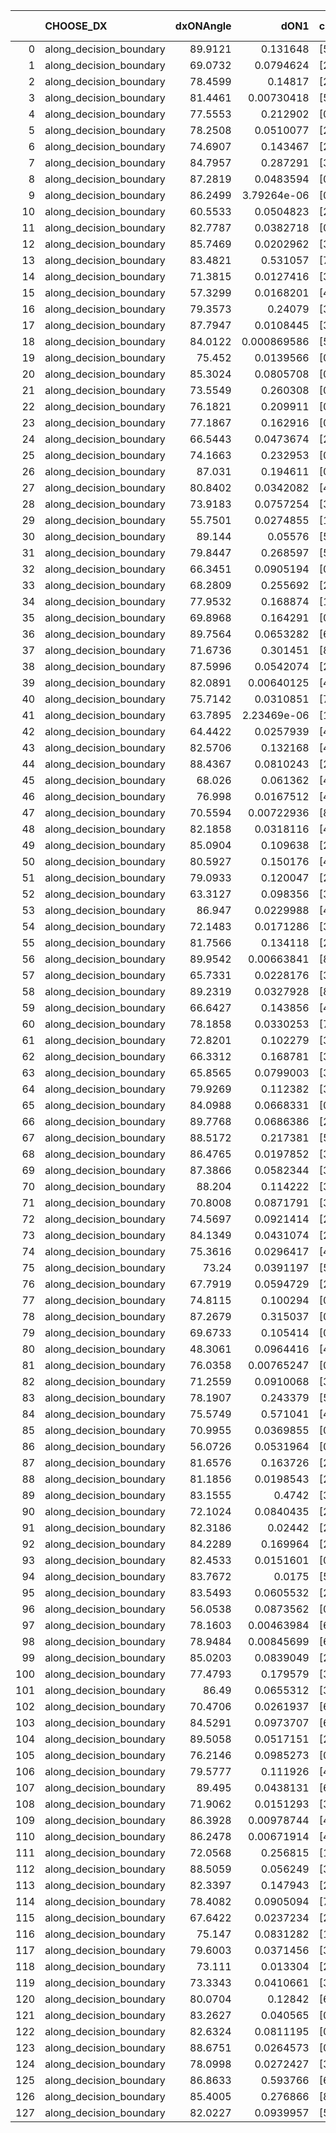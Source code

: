 |     | CHOOSE_DX               |   dxONAngle |        dON1 | cIDON1   |   dON_patch_1 |   nTON |         dON |   dxOFFAngle |       dOFF1 | cIDOFF1   |   dOFF_patch_1 |   nTOFF |        dOFF | SUCCESS   |   nExp |   dual_point_id |   subpoint_time_seconds |   total_execution_time |       logp |         dOFF/dON | Vote dOFF>dON   |
|----:|:------------------------|------------:|------------:|:---------|--------------:|-------:|------------:|-------------:|------------:|:----------|---------------:|--------:|------------:|:----------|-------:|----------------:|------------------------:|-----------------------:|-----------:|-----------------:|:----------------|
|   0 | along_decision_boundary |     89.9121 | 0.131648    | [5 7]    |   0.131648    |      1 | 0.131648    |      80.1883 | 0.269836    | [5 7]     |    0.269836    |       1 | 0.269836    | True      |      1 |               1 |                2.63811  |                2.99934 |  0         |      2.04967     | True            |
|   1 | along_decision_boundary |     69.0732 | 0.0794624   | [2 8]    |   0.0794624   |      1 | 0.0794624   |      72.362  | 0.00730856  | [2 8]     |    0.00730856  |       1 | 0.00730856  | False     |      2 |               3 |                0.784079 |                3.81278 | -0.5       |      0.0919751   | False           |
|   2 | along_decision_boundary |     78.4599 | 0.14817     | [2 3]    |   0.14817     |      1 | 0.14817     |      88.4946 | 0.165786    | [2 3]     |    0.165786    |       1 | 0.165786    | True      |      3 |               4 |                0.671262 |                4.49099 | -0         |      1.11889     | True            |
|   3 | along_decision_boundary |     81.4461 | 0.00730418  | [5 6]    |   0.00730418  |      1 | 0.00730418  |      81.0964 | 0.0376589   | [5 6]     |    0.0376589   |       1 | 0.0376589   | True      |      4 |               5 |                0.795033 |                5.29255 | -0.166667  |      5.1558      | True            |
|   4 | along_decision_boundary |     77.5553 | 0.212902    | [0 1]    |   0.212902    |      1 | 0.212902    |      77.7318 | 0.134958    | [0 1]     |    0.134958    |       1 | 0.134958    | False     |      5 |               7 |                1.50699  |                8.72196 | -0.5       |      0.633899    | False           |
|   5 | along_decision_boundary |     78.2508 | 0.0510077   | [2 7]    |   0.0510077   |      1 | 0.0510077   |      81.7328 | 0.0257844   | [2 7]     |    0.0257844   |       1 | 0.0257844   | False     |      6 |               8 |                0.807174 |                9.5381  | -0.1       |      0.5055      | False           |
|   6 | along_decision_boundary |     74.6907 | 0.143467    | [2 5]    |   0.143467    |      1 | 0.143467    |      67.5223 | 0.0971959   | [2 5]     |    0.0971959   |       1 | 0.0971959   | False     |      7 |               9 |                1.30524  |               10.8513  | -0         |      0.67748     | False           |
|   7 | along_decision_boundary |     84.7957 | 0.287291    | [3 6]    |   0.287291    |      1 | 0.287291    |      89.2629 | 0.244065    | [3 6]     |    0.244065    |       1 | 0.244065    | False     |      8 |              10 |                1.47816  |               12.3365  | -0.0714286 |      0.849541    | False           |
|   8 | along_decision_boundary |     87.2819 | 0.0483594   | [0 2]    |   0.0483594   |      1 | 0.0483594   |      88.7011 | 0.124982    | [1 2]     |    0.124982    |       1 | 0.124982    | True      |      9 |              12 |                0.977561 |               13.3493  | -0.25      |      2.58444     | True            |
|   9 | along_decision_boundary |     86.2499 | 3.79264e-06 | [0 2]    |   3.79264e-06 |      1 | 3.79264e-06 |      85.0932 | 0.00396937  | [0 2]     |    0.00396937  |       1 | 0.00396937  | True      |     10 |              13 |                0.787679 |               14.143   | -0.0555556 |   1046.6         | True            |
|  10 | along_decision_boundary |     60.5533 | 0.0504823   | [2 3]    |   0.0504823   |      1 | 0.0504823   |      74.4665 | 0.0471239   | [2 3]     |    0.0471239   |       1 | 0.0471239   | False     |     11 |              14 |                1.03543  |               15.1884  | -0         |      0.933475    | False           |
|  11 | along_decision_boundary |     82.7787 | 0.0382718   | [0 1]    |   0.0382718   |      1 | 0.0382718   |      87.9411 | 0.012302    | [0 1]     |    0.012302    |       1 | 0.012302    | False     |     12 |              15 |                1.16084  |               16.3573  | -0.0454545 |      0.321439    | False           |
|  12 | along_decision_boundary |     85.7469 | 0.0202962   | [3 5]    |   0.0202962   |      1 | 0.0202962   |      88.5354 | 0.0121674   | [3 5]     |    0.0121674   |       1 | 0.0121674   | False     |     13 |              16 |                0.775729 |               17.14    | -0.166667  |      0.599494    | False           |
|  13 | along_decision_boundary |     83.4821 | 0.531057    | [7 9]    |   0.531057    |      1 | 0.531057    |      81.5585 | 0.1147      | [7 9]     |    0.1147      |       1 | 0.1147      | False     |     14 |              19 |                1.85544  |               22.5467  | -0.346154  |      0.215984    | False           |
|  14 | along_decision_boundary |     71.3815 | 0.0127416   | [3 6]    |   0.0127416   |      1 | 0.0127416   |      78.6227 | 0.00217858  | [3 6]     |    0.00217858  |       1 | 0.00217858  | False     |     15 |              20 |                0.630683 |               23.1854  | -0.571429  |      0.170982    | False           |
|  15 | along_decision_boundary |     57.3299 | 0.0168201   | [4 6]    |   0.0168201   |      1 | 0.0168201   |      60.0574 | 0.056215    | [4 6]     |    0.056215    |       1 | 0.056215    | True      |     16 |              21 |                0.997872 |               24.1896  | -0.833333  |      3.34213     | True            |
|  16 | along_decision_boundary |     79.3573 | 0.24079     | [3 7]    |   0.24079     |      1 | 0.24079     |      71.1517 | 0.235061    | [3 7]     |    0.235061    |       1 | 0.235061    | False     |     17 |              22 |                2.13748  |               26.3344  | -0.5       |      0.976205    | False           |
|  17 | along_decision_boundary |     87.7947 | 0.0108445   | [3 7]    |   0.0108445   |      1 | 0.0108445   |      85.5172 | 0.0578273   | [3 7]     |    0.0578273   |       1 | 0.0578273   | True      |     18 |              23 |                1.31141  |               27.6518  | -0.735294  |      5.33241     | True            |
|  18 | along_decision_boundary |     84.0122 | 0.000869586 | [5 9]    |   0.000869586 |      1 | 0.000869586 |      88.5463 | 0.0429118   | [5 9]     |    0.0429118   |       1 | 0.0429118   | True      |     19 |              24 |                0.685123 |               28.3452  | -0.444444  |     49.3474      | True            |
|  19 | along_decision_boundary |     75.452  | 0.0139566   | [0 9]    |   0.0139566   |      1 | 0.0139566   |      84.2429 | 0.000544608 | [1 9]     |    0.000544608 |       1 | 0.000544608 | False     |     20 |              25 |                0.671263 |               29.0255  | -0.236842  |      0.0390217   | False           |
|  20 | along_decision_boundary |     85.3024 | 0.0805708   | [0 9]    |   0.0805708   |      1 | 0.0805708   |      84.7745 | 0.052647    | [1 9]     |    0.052647    |       1 | 0.052647    | False     |     21 |              26 |                1.27867  |               30.3101  | -0.4       |      0.653425    | False           |
|  21 | along_decision_boundary |     73.5549 | 0.260308    | [0 9]    |   0.260308    |      1 | 0.260308    |      72.4249 | 0.142476    | [1 9]     |    0.142476    |       1 | 0.142476    | False     |     22 |              27 |                1.47629  |               31.7953  | -0.595238  |      0.547336    | False           |
|  22 | along_decision_boundary |     76.1821 | 0.209911    | [0 9]    |   0.209911    |      1 | 0.209911    |      73.3187 | 0.10159     | [1 9]     |    0.10159     |       1 | 0.10159     | False     |     23 |              29 |                0.757674 |               32.585   | -0.818182  |      0.483966    | False           |
|  23 | along_decision_boundary |     77.1867 | 0.162916    | [0 9]    |   0.162916    |      1 | 0.162916    |      75.9086 | 7.42201e-06 | [0 9]     |    7.42201e-06 |       1 | 7.42201e-06 | False     |     24 |              30 |                0.69757  |               33.2874  | -1.06522   |      4.55571e-05 | False           |
|  24 | along_decision_boundary |     66.5443 | 0.0473674   | [2 5]    |   0.0473674   |      1 | 0.0473674   |      67.6176 | 0.0142595   | [2 5]     |    0.0142595   |       1 | 0.0142595   | False     |     25 |              32 |                0.761201 |               35.3166  | -1.33333   |      0.301041    | False           |
|  25 | along_decision_boundary |     74.1663 | 0.232953    | [0 9]    |   0.232953    |      1 | 0.232953    |      72.4309 | 0.409459    | [0 9]     |    0.409459    |       1 | 0.409459    | True      |     26 |              34 |                1.29307  |               36.6513  | -1.62      |      1.75769     | True            |
|  26 | along_decision_boundary |     87.031  | 0.194611    | [0 8]    |   0.194611    |      1 | 0.194611    |      85.0732 | 0.0652873   | [1 8]     |    0.0652873   |       1 | 0.0652873   | False     |     27 |              37 |                1.43595  |               38.1406  | -1.23077   |      0.335475    | False           |
|  27 | along_decision_boundary |     80.8402 | 0.0342082   | [4 7]    |   0.0342082   |      1 | 0.0342082   |      87.586  | 0.0434146   | [4 7]     |    0.0434146   |       1 | 0.0434146   | True      |     28 |              38 |                1.08752  |               39.238   | -1.5       |      1.26913     | True            |
|  28 | along_decision_boundary |     73.9183 | 0.0757254   | [3 5]    |   0.0757254   |      1 | 0.0757254   |      82.1817 | 0.124428    | [3 5]     |    0.124428    |       1 | 0.124428    | True      |     29 |              39 |                1.40802  |               40.6531  | -1.14286   |      1.64315     | True            |
|  29 | along_decision_boundary |     55.7501 | 0.0274855   | [1 8]    |   0.0274855   |      1 | 0.0274855   |      80.3377 | 0.00783009  | [0 8]     |    0.00783009  |       1 | 0.00783009  | False     |     30 |              41 |                0.832892 |               41.5295  | -0.844828  |      0.28488     | False           |
|  30 | along_decision_boundary |     89.144  | 0.05576     | [5 7]    |   0.05576     |      1 | 0.05576     |      83.0725 | 0.0213724   | [5 7]     |    0.0213724   |       1 | 0.0213724   | False     |     31 |              42 |                0.704961 |               42.2415  | -1.06667   |      0.383293    | False           |
|  31 | along_decision_boundary |     79.8447 | 0.268597    | [5 7]    |   0.268597    |      1 | 0.268597    |      75.1195 | 0.0659199   | [5 7]     |    0.0659199   |       1 | 0.0659199   | False     |     32 |              43 |                0.944401 |               43.1909  | -1.30645   |      0.245423    | False           |
|  32 | along_decision_boundary |     66.3451 | 0.0905194   | [0 1]    |   0.0905194   |      1 | 0.0905194   |      70.9086 | 0.351463    | [0 1]     |    0.351463    |       1 | 0.351463    | True      |     33 |              44 |                1.18941  |               44.3863  | -1.5625    |      3.88274     | True            |
|  33 | along_decision_boundary |     68.2809 | 0.255692    | [2 4]    |   0.255692    |      1 | 0.255692    |      74.1766 | 0.0375326   | [2 4]     |    0.0375326   |       1 | 0.0375326   | False     |     34 |              45 |                1.74849  |               46.1438  | -1.22727   |      0.146788    | False           |
|  34 | along_decision_boundary |     77.9532 | 0.168874    | [1 7]    |   0.168874    |      1 | 0.168874    |      65.6916 | 0.278571    | [0 7]     |    0.278571    |       1 | 0.278571    | True      |     35 |              46 |                0.844558 |               46.9934  | -1.47059   |      1.64958     | True            |
|  35 | along_decision_boundary |     69.8968 | 0.164291    | [0 7]    |   0.164291    |      1 | 0.164291    |      61.3238 | 0.0687312   | [1 7]     |    0.0687312   |       1 | 0.0687312   | False     |     36 |              47 |                1.11171  |               48.1101  | -1.15714   |      0.41835     | False           |
|  36 | along_decision_boundary |     89.7564 | 0.0653282   | [6 9]    |   0.0653282   |      1 | 0.0653282   |      73.8579 | 0.215514    | [6 9]     |    0.215514    |       1 | 0.215514    | True      |     37 |              48 |                2.11515  |               50.2322  | -1.38889   |      3.29894     | True            |
|  37 | along_decision_boundary |     71.6736 | 0.301451    | [8 9]    |   0.301451    |      1 | 0.301451    |      70.8699 | 0.0439838   | [8 9]     |    0.0439838   |       1 | 0.0439838   | False     |     38 |              49 |                1.54876  |               51.789   | -1.09459   |      0.145907    | False           |
|  38 | along_decision_boundary |     87.5996 | 0.0542074   | [2 7]    |   0.0542074   |      1 | 0.0542074   |      84.9843 | 0.0343371   | [2 7]     |    0.0343371   |       1 | 0.0343371   | False     |     39 |              50 |                0.983077 |               52.7802  | -1.31579   |      0.633439    | False           |
|  39 | along_decision_boundary |     82.0891 | 0.00640125  | [4 7]    |   0.00640125  |      1 | 0.00640125  |      84.6283 | 0.0980199   | [4 7]     |    0.0980199   |       1 | 0.0980199   | True      |     40 |              51 |                0.817616 |               53.6028  | -1.55128   |     15.3126      | True            |
|  40 | along_decision_boundary |     75.7142 | 0.0310851   | [7 9]    |   0.0310851   |      1 | 0.0310851   |      85.5413 | 0.439359    | [7 9]     |    0.439359    |       1 | 0.439359    | True      |     41 |              53 |                1.91273  |               55.5405  | -1.25      |     14.1341      | True            |
|  41 | along_decision_boundary |     63.7895 | 2.23469e-06 | [1 3]    |   2.23469e-06 |      1 | 2.23469e-06 |      88.4995 | 0.283355    | [0 3]     |    0.283355    |       1 | 0.283355    | True      |     42 |              54 |                0.738724 |               56.2842  | -0.987805  | 126798           | True            |
|  42 | along_decision_boundary |     64.4422 | 0.0257939   | [4 6]    |   0.0257939   |      1 | 0.0257939   |      72.0596 | 0.0300122   | [4 6]     |    0.0300122   |       1 | 0.0300122   | True      |     43 |              55 |                0.970006 |               57.2612  | -0.761905  |      1.16354     | True            |
|  43 | along_decision_boundary |     82.5706 | 0.132168    | [4 9]    |   0.132168    |      1 | 0.132168    |      85.0785 | 0.0479756   | [4 9]     |    0.0479756   |       1 | 0.0479756   | False     |     44 |              57 |                0.979239 |               58.2657  | -0.569767  |      0.36299     | False           |
|  44 | along_decision_boundary |     88.4367 | 0.0810243   | [2 7]    |   0.0810243   |      1 | 0.0810243   |      87.8804 | 0.0999916   | [2 7]     |    0.0999916   |       1 | 0.0999916   | True      |     45 |              58 |                1.52817  |               59.8019  | -0.727273  |      1.23409     | True            |
|  45 | along_decision_boundary |     68.026  | 0.061362    | [4 7]    |   0.061362    |      1 | 0.061362    |      81.4123 | 0.0155791   | [4 7]     |    0.0155791   |       1 | 0.0155791   | False     |     46 |              59 |                0.864817 |               60.6707  | -0.544444  |      0.253888    | False           |
|  46 | along_decision_boundary |     76.998  | 0.0167512   | [4 8]    |   0.0167512   |      1 | 0.0167512   |      79.4303 | 0.0297878   | [4 8]     |    0.0297878   |       1 | 0.0297878   | True      |     47 |              61 |                0.753847 |               61.4596  | -0.695652  |      1.77825     | True            |
|  47 | along_decision_boundary |     70.5594 | 0.00722936  | [8 9]    |   0.00722936  |      1 | 0.00722936  |      75.3575 | 0.0144231   | [8 9]     |    0.0144231   |       1 | 0.0144231   | True      |     48 |              62 |                0.654765 |               62.1225  | -0.521277  |      1.99507     | True            |
|  48 | along_decision_boundary |     82.1858 | 0.0318116   | [4 7]    |   0.0318116   |      1 | 0.0318116   |      89.8212 | 0.137023    | [4 7]     |    0.137023    |       1 | 0.137023    | True      |     49 |              63 |                1.38097  |               63.5124  | -0.375     |      4.30734     | True            |
|  49 | along_decision_boundary |     85.0904 | 0.109638    | [2 3]    |   0.109638    |      1 | 0.109638    |      83.013  | 0.0193541   | [2 3]     |    0.0193541   |       1 | 0.0193541   | False     |     50 |              64 |                1.17236  |               64.6908  | -0.255102  |      0.176528    | False           |
|  50 | along_decision_boundary |     80.5927 | 0.150176    | [4 5]    |   0.150176    |      1 | 0.150176    |      79.6715 | 0.0321936   | [4 5]     |    0.0321936   |       1 | 0.0321936   | False     |     51 |              65 |                0.761465 |               65.463   | -0.36      |      0.214372    | False           |
|  51 | along_decision_boundary |     79.0933 | 0.120047    | [2 7]    |   0.120047    |      1 | 0.120047    |      87.2148 | 0.000560851 | [2 7]     |    0.000560851 |       1 | 0.000560851 | False     |     52 |              67 |                1.28823  |               66.7763  | -0.480392  |      0.00467194  | False           |
|  52 | along_decision_boundary |     63.3127 | 0.098356    | [3 7]    |   0.098356    |      1 | 0.098356    |      64.1158 | 0.0190862   | [3 7]     |    0.0190862   |       1 | 0.0190862   | False     |     53 |              68 |                1.02098  |               67.8023  | -0.615385  |      0.194052    | False           |
|  53 | along_decision_boundary |     86.947  | 0.0229988   | [4 8]    |   0.0229988   |      1 | 0.0229988   |      88.438  | 0.119864    | [4 8]     |    0.119864    |       1 | 0.119864    | True      |     54 |              69 |                1.51528  |               69.3276  | -0.764151  |      5.21176     | True            |
|  54 | along_decision_boundary |     72.1483 | 0.0171286   | [3 7]    |   0.0171286   |      1 | 0.0171286   |      83.0875 | 0.00464485  | [3 7]     |    0.00464485  |       1 | 0.00464485  | False     |     55 |              70 |                0.948908 |               70.2854  | -0.592593  |      0.271175    | False           |
|  55 | along_decision_boundary |     81.7566 | 0.134118    | [2 7]    |   0.134118    |      1 | 0.134118    |      81.2963 | 0.0608394   | [2 7]     |    0.0608394   |       1 | 0.0608394   | False     |     56 |              71 |                0.971982 |               71.2625  | -0.736364  |      0.453627    | False           |
|  56 | along_decision_boundary |     89.9542 | 0.00663841  | [8 9]    |   0.00663841  |      1 | 0.00663841  |      80.9427 | 0.0300507   | [8 9]     |    0.0300507   |       1 | 0.0300507   | True      |     57 |              72 |                0.801422 |               72.0709  | -0.892857  |      4.5268      | True            |
|  57 | along_decision_boundary |     65.7331 | 0.0228176   | [3 9]    |   0.0228176   |      1 | 0.0228176   |      67.7296 | 0.0371387   | [3 9]     |    0.0371387   |       1 | 0.0371387   | True      |     58 |              73 |                0.846707 |               72.9246  | -0.710526  |      1.62763     | True            |
|  58 | along_decision_boundary |     89.2319 | 0.0327928   | [8 9]    |   0.0327928   |      1 | 0.0327928   |      81.9543 | 0.0655539   | [8 9]     |    0.0655539   |       1 | 0.0655539   | True      |     59 |              74 |                1.03612  |               73.9687  | -0.551724  |      1.99903     | True            |
|  59 | along_decision_boundary |     66.6427 | 0.143856    | [4 5]    |   0.143856    |      1 | 0.143856    |      75.2976 | 0.227576    | [4 5]     |    0.227576    |       1 | 0.227576    | True      |     60 |              77 |                2.06658  |               77.9011  | -0.415254  |      1.58197     | True            |
|  60 | along_decision_boundary |     78.1858 | 0.0330253   | [7 9]    |   0.0330253   |      1 | 0.0330253   |      87.082  | 0.0247586   | [7 9]     |    0.0247586   |       1 | 0.0247586   | False     |     61 |              78 |                0.883031 |               78.7922  | -0.3       |      0.749685    | False           |
|  61 | along_decision_boundary |     72.8201 | 0.102279    | [3 5]    |   0.102279    |      1 | 0.102279    |      73.8374 | 0.0944157   | [3 5]     |    0.0944157   |       1 | 0.0944157   | False     |     62 |              79 |                1.19261  |               79.9898  | -0.401639  |      0.923123    | False           |
|  62 | along_decision_boundary |     66.3312 | 0.168781    | [3 5]    |   0.168781    |      1 | 0.168781    |      78.0288 | 0.042284    | [3 5]     |    0.042284    |       1 | 0.042284    | False     |     63 |              80 |                1.36212  |               81.3579  | -0.516129  |      0.250526    | False           |
|  63 | along_decision_boundary |     65.8565 | 0.0799003   | [3 7]    |   0.0799003   |      1 | 0.0799003   |      70.2793 | 0.0022642   | [3 7]     |    0.0022642   |       1 | 0.0022642   | False     |     64 |              82 |                0.954774 |               82.3457  | -0.642857  |      0.0283378   | False           |
|  64 | along_decision_boundary |     79.9269 | 0.112382    | [3 9]    |   0.112382    |      1 | 0.112382    |      85.1721 | 0.0799071   | [3 9]     |    0.0799071   |       1 | 0.0799071   | False     |     65 |              83 |                1.10618  |               83.4588  | -0.78125   |      0.711033    | False           |
|  65 | along_decision_boundary |     84.0988 | 0.0668331   | [0 9]    |   0.0668331   |      1 | 0.0668331   |      76.4164 | 0.162072    | [1 9]     |    0.162072    |       1 | 0.162072    | True      |     66 |              84 |                1.23188  |               84.6958  | -0.930769  |      2.42503     | True            |
|  66 | along_decision_boundary |     89.7768 | 0.0686386   | [2 7]    |   0.0686386   |      1 | 0.0686386   |      87.4773 | 0.138443    | [2 7]     |    0.138443    |       1 | 0.138443    | True      |     67 |              85 |                1.66453  |               86.3682  | -0.757576  |      2.01698     | True            |
|  67 | along_decision_boundary |     88.5172 | 0.217381    | [5 7]    |   0.217381    |      1 | 0.217381    |      81.3312 | 0.0799457   | [5 7]     |    0.0799457   |       1 | 0.0799457   | False     |     68 |              86 |                1.55109  |               87.9254  | -0.604478  |      0.367767    | False           |
|  68 | along_decision_boundary |     86.4765 | 0.0197852   | [3 5]    |   0.0197852   |      1 | 0.0197852   |      83.138  | 0.174356    | [3 5]     |    0.174356    |       1 | 0.174356    | True      |     69 |              89 |                1.13335  |               89.1253  | -0.735294  |      8.81244     | True            |
|  69 | along_decision_boundary |     87.3866 | 0.0582344   | [3 7]    |   0.0582344   |      1 | 0.0582344   |      88.6325 | 0.182829    | [3 7]     |    0.182829    |       1 | 0.182829    | True      |     70 |              90 |                1.10259  |               90.2329  | -0.586957  |      3.13954     | True            |
|  70 | along_decision_boundary |     88.204  | 0.114222    | [3 4]    |   0.114222    |      1 | 0.114222    |      83.3398 | 0.143086    | [3 4]     |    0.143086    |       1 | 0.143086    | True      |     71 |              91 |                1.2626   |               91.507   | -0.457143  |      1.2527      | True            |
|  71 | along_decision_boundary |     70.8008 | 0.0871791   | [3 4]    |   0.0871791   |      1 | 0.0871791   |      77.7455 | 0.0580854   | [3 4]     |    0.0580854   |       1 | 0.0580854   | False     |     72 |              92 |                0.950235 |               92.4632  | -0.34507   |      0.666277    | False           |
|  72 | along_decision_boundary |     74.5697 | 0.0921414   | [2 7]    |   0.0921414   |      1 | 0.0921414   |      88.0391 | 0.0224226   | [2 7]     |    0.0224226   |       1 | 0.0224226   | False     |     73 |              93 |                1.14111  |               93.6123  | -0.444444  |      0.24335     | False           |
|  73 | along_decision_boundary |     84.1349 | 0.0431074   | [2 5]    |   0.0431074   |      1 | 0.0431074   |      85.4837 | 0.0352018   | [2 5]     |    0.0352018   |       1 | 0.0352018   | False     |     74 |              95 |                0.92224  |               94.5814  | -0.554795  |      0.816607    | False           |
|  74 | along_decision_boundary |     75.3616 | 0.0296417   | [4 6]    |   0.0296417   |      1 | 0.0296417   |      75.8267 | 0.0676557   | [4 6]     |    0.0676557   |       1 | 0.0676557   | True      |     75 |              96 |                1.32674  |               95.9151  | -0.675676  |      2.28245     | True            |
|  75 | along_decision_boundary |     73.24   | 0.0391197   | [5 6]    |   0.0391197   |      1 | 0.0391197   |      72.4936 | 0.106891    | [5 6]     |    0.106891    |       1 | 0.106891    | True      |     76 |              97 |                1.39159  |               97.3157  | -0.54      |      2.7324      | True            |
|  76 | along_decision_boundary |     67.7919 | 0.0594729   | [2 5]    |   0.0594729   |      1 | 0.0594729   |      79.3722 | 0.192882    | [2 5]     |    0.192882    |       1 | 0.192882    | True      |     77 |              98 |                0.83484  |               98.1565  | -0.421053  |      3.2432      | True            |
|  77 | along_decision_boundary |     74.8115 | 0.100294    | [0 2]    |   0.100294    |      1 | 0.100294    |      73.3741 | 0.0185564   | [1 2]     |    0.0185564   |       1 | 0.0185564   | False     |     78 |              99 |                1.67175  |               99.8332  | -0.318182  |      0.18502     | False           |
|  78 | along_decision_boundary |     87.2679 | 0.315037    | [0 1]    |   0.315037    |      1 | 0.315037    |      75.6819 | 0.210563    | [0 1]     |    0.210563    |       1 | 0.210563    | False     |     79 |             102 |                2.00453  |              104.453   | -0.410256  |      0.668376    | False           |
|  79 | along_decision_boundary |     69.6733 | 0.105414    | [0 9]    |   0.105414    |      1 | 0.105414    |      72.6865 | 0.0694926   | [1 9]     |    0.0694926   |       1 | 0.0694926   | False     |     80 |             103 |                1.29068  |              105.752   | -0.512658  |      0.659234    | False           |
|  80 | along_decision_boundary |     48.3061 | 0.0964416   | [4 6]    |   0.0964416   |      1 | 0.0964416   |      51.0509 | 0.0202735   | [4 6]     |    0.0202735   |       1 | 0.0202735   | False     |     81 |             104 |                1.14742  |              106.909   | -0.625     |      0.210215    | False           |
|  81 | along_decision_boundary |     76.0358 | 0.00765247  | [0 1]    |   0.00765247  |      1 | 0.00765247  |      77.6929 | 0.0412715   | [0 1]     |    0.0412715   |       1 | 0.0412715   | True      |     82 |             105 |                0.893683 |              107.809   | -0.746914  |      5.39322     | True            |
|  82 | along_decision_boundary |     71.2559 | 0.0910068   | [3 5]    |   0.0910068   |      1 | 0.0910068   |      71.0367 | 0.00854228  | [3 5]     |    0.00854228  |       1 | 0.00854228  | False     |     83 |             106 |                0.935045 |              108.749   | -0.609756  |      0.0938642   | False           |
|  83 | along_decision_boundary |     78.1907 | 0.243379    | [5 7]    |   0.243379    |      1 | 0.243379    |      62.9065 | 0.231147    | [5 7]     |    0.231147    |       1 | 0.231147    | False     |     84 |             107 |                3.16461  |              111.923   | -0.728916  |      0.94974     | False           |
|  84 | along_decision_boundary |     75.5749 | 0.571041    | [4 5]    |   0.571041    |      1 | 0.571041    |      83.4332 | 0.048177    | [4 5]     |    0.048177    |       1 | 0.048177    | False     |     85 |             108 |                1.34657  |              113.281   | -0.857143  |      0.0843669   | False           |
|  85 | along_decision_boundary |     70.9955 | 0.0369855   | [0 5]    |   0.0369855   |      1 | 0.0369855   |      89.9378 | 0.294088    | [1 5]     |    0.294088    |       1 | 0.294088    | True      |     86 |             109 |                0.771478 |              114.061   | -0.994118  |      7.95143     | True            |
|  86 | along_decision_boundary |     56.0726 | 0.0531964   | [0 8]    |   0.0531964   |      1 | 0.0531964   |      89.6068 | 0.0225573   | [1 8]     |    0.0225573   |       1 | 0.0225573   | False     |     87 |             110 |                0.799391 |              114.868   | -0.837209  |      0.424038    | False           |
|  87 | along_decision_boundary |     81.6576 | 0.163726    | [2 3]    |   0.163726    |      1 | 0.163726    |      88.6301 | 0.28566     | [2 3]     |    0.28566     |       1 | 0.28566     | True      |     88 |             112 |                1.72172  |              118.742   | -0.971264  |      1.74474     | True            |
|  88 | along_decision_boundary |     81.1856 | 0.0198543   | [2 5]    |   0.0198543   |      1 | 0.0198543   |      88.9435 | 0.010937    | [2 5]     |    0.010937    |       1 | 0.010937    | False     |     89 |             113 |                0.736995 |              119.487   | -0.818182  |      0.550863    | False           |
|  89 | along_decision_boundary |     83.1555 | 0.4742      | [3 5]    |   0.4742      |      1 | 0.4742      |      84.1175 | 0.1418      | [3 5]     |    0.1418      |       1 | 0.1418      | False     |     90 |             114 |                2.01872  |              121.514   | -0.949438  |      0.299029    | False           |
|  90 | along_decision_boundary |     72.1024 | 0.0840435   | [2 5]    |   0.0840435   |      1 | 0.0840435   |      82.6682 | 0.0416878   | [2 5]     |    0.0416878   |       1 | 0.0416878   | False     |     91 |             115 |                0.728565 |              122.252   | -1.08889   |      0.496026    | False           |
|  91 | along_decision_boundary |     82.3186 | 0.02442     | [2 7]    |   0.02442     |      1 | 0.02442     |      72.5925 | 0.0700664   | [2 7]     |    0.0700664   |       1 | 0.0700664   | True      |     92 |             116 |                0.924605 |              123.182   | -1.23626   |      2.86922     | True            |
|  92 | along_decision_boundary |     84.2289 | 0.169964    | [2 4]    |   0.169964    |      1 | 0.169964    |      69.9987 | 0.00218879  | [2 4]     |    0.00218879  |       1 | 0.00218879  | False     |     93 |             117 |                1.731    |              124.922   | -1.06522   |      0.0128779   | False           |
|  93 | along_decision_boundary |     82.4533 | 0.0151601   | [0 1]    |   0.0151601   |      1 | 0.0151601   |      87.5553 | 0.0308648   | [0 1]     |    0.0308648   |       1 | 0.0308648   | True      |     94 |             118 |                0.890007 |              125.822   | -1.20968   |      2.03593     | True            |
|  94 | along_decision_boundary |     83.7672 | 0.0175      | [5 7]    |   0.0175      |      1 | 0.0175      |      85.2283 | 0.175758    | [5 7]     |    0.175758    |       1 | 0.175758    | True      |     95 |             119 |                1.41591  |              127.243   | -1.04255   |     10.0433      | True            |
|  95 | along_decision_boundary |     83.5493 | 0.0605532   | [2 6]    |   0.0605532   |      1 | 0.0605532   |      88.2169 | 0.0612479   | [2 6]     |    0.0612479   |       1 | 0.0612479   | True      |     96 |             120 |                0.714918 |              127.966   | -0.889474  |      1.01147     | True            |
|  96 | along_decision_boundary |     56.0538 | 0.0873562   | [0 8]    |   0.0873562   |      1 | 0.0873562   |      62.1533 | 0.0611987   | [1 8]     |    0.0611987   |       1 | 0.0611987   | False     |     97 |             121 |                0.990477 |              128.963   | -0.75      |      0.700565    | False           |
|  97 | along_decision_boundary |     78.1603 | 0.00463984  | [6 8]    |   0.00463984  |      1 | 0.00463984  |      85.0752 | 0.0606615   | [6 8]     |    0.0606615   |       1 | 0.0606615   | True      |     98 |             122 |                1.36064  |              130.334   | -0.871134  |     13.074       | True            |
|  98 | along_decision_boundary |     78.9484 | 0.00845699  | [6 9]    |   0.00845699  |      1 | 0.00845699  |      87.6405 | 0.00172912  | [6 9]     |    0.00172912  |       1 | 0.00172912  | False     |     99 |             123 |                0.769207 |              131.112   | -0.734694  |      0.20446     | False           |
|  99 | along_decision_boundary |     85.0203 | 0.0839049   | [2 4]    |   0.0839049   |      1 | 0.0839049   |      88.2638 | 0.0752526   | [2 4]     |    0.0752526   |       1 | 0.0752526   | False     |    100 |             124 |                1.14628  |              132.264   | -0.853535  |      0.896879    | False           |
| 100 | along_decision_boundary |     77.4793 | 0.179579    | [3 5]    |   0.179579    |      1 | 0.179579    |      80.865  | 0.00462255  | [3 5]     |    0.00462255  |       1 | 0.00462255  | False     |    101 |             125 |                1.39184  |              133.662   | -0.98      |      0.0257411   | False           |
| 101 | along_decision_boundary |     86.49   | 0.0655312   | [3 5]    |   0.0655312   |      1 | 0.0655312   |      82.9463 | 0.0106231   | [3 5]     |    0.0106231   |       1 | 0.0106231   | False     |    102 |             126 |                0.769415 |              134.442   | -1.11386   |      0.162108    | False           |
| 102 | along_decision_boundary |     70.4706 | 0.0261937   | [6 9]    |   0.0261937   |      1 | 0.0261937   |      73.6788 | 0.0242371   | [6 9]     |    0.0242371   |       1 | 0.0242371   | False     |    103 |             127 |                0.718496 |              135.167   | -1.2549    |      0.925302    | False           |
| 103 | along_decision_boundary |     84.5291 | 0.0973707   | [6 9]    |   0.0973707   |      1 | 0.0973707   |      85.397  | 0.0781871   | [6 9]     |    0.0781871   |       1 | 0.0781871   | False     |    104 |             128 |                0.75624  |              135.928   | -1.40291   |      0.802984    | False           |
| 104 | along_decision_boundary |     89.5058 | 0.0517151   | [2 7]    |   0.0517151   |      1 | 0.0517151   |      82.3282 | 0.0201555   | [2 7]     |    0.0201555   |       1 | 0.0201555   | False     |    105 |             129 |                1.07087  |              137.008   | -1.55769   |      0.389741    | False           |
| 105 | along_decision_boundary |     76.2146 | 0.0985273   | [0 8]    |   0.0985273   |      1 | 0.0985273   |      87.8437 | 0.0241856   | [1 8]     |    0.0241856   |       1 | 0.0241856   | False     |    106 |             130 |                0.800444 |              137.818   | -1.71905   |      0.245471    | False           |
| 106 | along_decision_boundary |     79.5777 | 0.111926    | [4 5]    |   0.111926    |      1 | 0.111926    |      88.5471 | 0.00183403  | [4 5]     |    0.00183403  |       1 | 0.00183403  | False     |    107 |             131 |                0.753842 |              138.577   | -1.88679   |      0.0163862   | False           |
| 107 | along_decision_boundary |     89.495  | 0.0438131   | [6 9]    |   0.0438131   |      1 | 0.0438131   |      79.7868 | 0.1333      | [6 9]     |    0.1333      |       1 | 0.1333      | True      |    108 |             133 |                0.94646  |              139.554   | -2.06075   |      3.04246     | True            |
| 108 | along_decision_boundary |     71.9062 | 0.0151293   | [3 7]    |   0.0151293   |      1 | 0.0151293   |      77.9924 | 0.115864    | [3 7]     |    0.115864    |       1 | 0.115864    | True      |    109 |             135 |                1.04966  |              140.628   | -1.85185   |      7.65826     | True            |
| 109 | along_decision_boundary |     86.3928 | 0.00978744  | [4 6]    |   0.00978744  |      1 | 0.00978744  |      88.2832 | 0.0232744   | [4 6]     |    0.0232744   |       1 | 0.0232744   | True      |    110 |             136 |                1.10209  |              141.741   | -1.65596   |      2.37798     | True            |
| 110 | along_decision_boundary |     86.2478 | 0.00671914  | [4 6]    |   0.00671914  |      1 | 0.00671914  |      83.5742 | 0.0906929   | [4 6]     |    0.0906929   |       1 | 0.0906929   | True      |    111 |             137 |                0.835352 |              142.588   | -1.47273   |     13.4977      | True            |
| 111 | along_decision_boundary |     72.0568 | 0.256815    | [1 9]    |   0.256815    |      1 | 0.256815    |      76.9114 | 0.255662    | [0 9]     |    0.255662    |       1 | 0.255662    | False     |    112 |             138 |                1.79392  |              144.39    | -1.3018    |      0.995509    | False           |
| 112 | along_decision_boundary |     88.5059 | 0.056249    | [3 7]    |   0.056249    |      1 | 0.056249    |      82.2706 | 0.112808    | [3 7]     |    0.112808    |       1 | 0.112808    | True      |    113 |             139 |                1.0546   |              145.454   | -1.44643   |      2.00551     | True            |
| 113 | along_decision_boundary |     82.3397 | 0.147943    | [2 5]    |   0.147943    |      1 | 0.147943    |      83.846  | 0.021306    | [2 5]     |    0.021306    |       1 | 0.021306    | False     |    114 |             140 |                1.19388  |              146.658   | -1.27876   |      0.144015    | False           |
| 114 | along_decision_boundary |     78.4082 | 0.0905094   | [7 9]    |   0.0905094   |      1 | 0.0905094   |      79.1982 | 0.0570552   | [7 9]     |    0.0570552   |       1 | 0.0570552   | False     |    115 |             141 |                1.64702  |              148.313   | -1.42105   |      0.630379    | False           |
| 115 | along_decision_boundary |     67.6422 | 0.0237234   | [2 7]    |   0.0237234   |      1 | 0.0237234   |      73.9818 | 0.064146    | [2 7]     |    0.064146    |       1 | 0.064146    | True      |    116 |             142 |                1.07408  |              149.396   | -1.56957   |      2.70391     | True            |
| 116 | along_decision_boundary |     75.147  | 0.0831282   | [1 7]    |   0.0831282   |      1 | 0.0831282   |      73.5867 | 0.0639704   | [1 7]     |    0.0639704   |       1 | 0.0639704   | False     |    117 |             146 |                1.12955  |              150.628   | -1.39655   |      0.769539    | False           |
| 117 | along_decision_boundary |     79.6003 | 0.0371456   | [3 7]    |   0.0371456   |      1 | 0.0371456   |      89.4559 | 0.121411    | [3 7]     |    0.121411    |       1 | 0.121411    | True      |    118 |             147 |                1.49767  |              152.133   | -1.54274   |      3.26851     | True            |
| 118 | along_decision_boundary |     73.111  | 0.013304    | [2 7]    |   0.013304    |      1 | 0.013304    |      79.4425 | 0.0787752   | [2 7]     |    0.0787752   |       1 | 0.0787752   | True      |    119 |             148 |                0.889776 |              153.031   | -1.37288   |      5.92116     | True            |
| 119 | along_decision_boundary |     73.3343 | 0.0410661   | [3 9]    |   0.0410661   |      1 | 0.0410661   |      73.9201 | 0.12772     | [3 9]     |    0.12772     |       1 | 0.12772     | True      |    120 |             149 |                0.796013 |              153.835   | -1.21429   |      3.11011     | True            |
| 120 | along_decision_boundary |     80.0704 | 0.12842     | [6 7]    |   0.12842     |      1 | 0.12842     |      78.7024 | 0.0295221   | [6 7]     |    0.0295221   |       1 | 0.0295221   | False     |    121 |             151 |                1.44237  |              155.32    | -1.06667   |      0.229888    | False           |
| 121 | along_decision_boundary |     83.2627 | 0.040565    | [0 1]    |   0.040565    |      1 | 0.040565    |      87.2436 | 0.0388662   | [0 1]     |    0.0388662   |       1 | 0.0388662   | False     |    122 |             152 |                0.802487 |              156.132   | -1.19421   |      0.958122    | False           |
| 122 | along_decision_boundary |     82.6324 | 0.0811195   | [0 2]    |   0.0811195   |      1 | 0.0811195   |      65.2122 | 3.36109e-05 | [1 2]     |    3.36109e-05 |       1 | 3.36109e-05 | False     |    123 |             153 |                0.93035  |              157.071   | -1.32787   |      0.000414339 | False           |
| 123 | along_decision_boundary |     88.6751 | 0.0264573   | [0 1]    |   0.0264573   |      1 | 0.0264573   |      88.839  | 0.0750861   | [0 1]     |    0.0750861   |       1 | 0.0750861   | True      |    124 |             154 |                0.739801 |              157.817   | -1.46748   |      2.83801     | True            |
| 124 | along_decision_boundary |     78.0998 | 0.0272427   | [3 5]    |   0.0272427   |      1 | 0.0272427   |      72.2898 | 0.00576741  | [3 5]     |    0.00576741  |       1 | 0.00576741  | False     |    125 |             155 |                1.27884  |              159.104   | -1.30645   |      0.211705    | False           |
| 125 | along_decision_boundary |     86.8633 | 0.593766    | [6 9]    |   0.593766    |      1 | 0.593766    |      82.531  | 0.0405497   | [6 9]     |    0.0405497   |       1 | 0.0405497   | False     |    126 |             156 |                0.886516 |              159.996   | -1.444     |      0.0682925   | False           |
| 126 | along_decision_boundary |     85.4005 | 0.276866    | [8 9]    |   0.276866    |      1 | 0.276866    |      81.811  | 0.0103711   | [8 9]     |    0.0103711   |       1 | 0.0103711   | False     |    127 |             157 |                1.23948  |              161.245   | -1.5873    |      0.037459    | False           |
| 127 | along_decision_boundary |     82.0227 | 0.0939957   | [5 6]    |   0.0939957   |      1 | 0.0939957   |      80.2557 | 0.38165     | [5 6]     |    0.38165     |       1 | 0.38165     | True      |    128 |             158 |                1.13452  |              162.386   | -1.73622   |      4.06029     | True            |